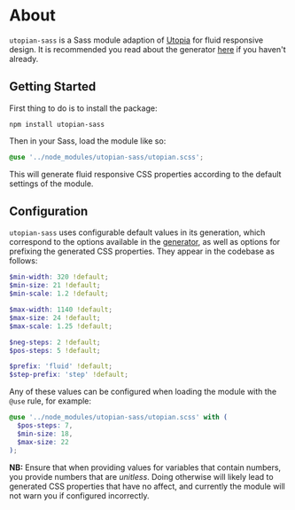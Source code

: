 # About

`utopian-sass` is a Sass module adaption of [Utopia](https://utopia.fyi/) for fluid responsive design. It is recommended you read about the generator [here](https://utopia.fyi/generator-mk-ii) if you haven't already.

## Getting Started

First thing to do is to install the package:

```
npm install utopian-sass
```

Then in your Sass, load the module like so:

```scss
@use '../node_modules/utopian-sass/utopian.scss';
```

This will generate fluid responsive CSS properties according to the default settings of the module.

## Configuration

`utopian-sass` uses configurable default values in its generation, which correspond to the options available in the [generator](https://utopia.fyi/generator-mk-ii), as well as options for prefixing the generated CSS properties. They appear in the codebase as follows:

```scss
$min-width: 320 !default;
$min-size: 21 !default;
$min-scale: 1.2 !default;

$max-width: 1140 !default;
$max-size: 24 !default;
$max-scale: 1.25 !default;

$neg-steps: 2 !default;
$pos-steps: 5 !default;

$prefix: 'fluid' !default;
$step-prefix: 'step' !default;
```

Any of these values can be configured when loading the module with the `@use` rule, for example:

```scss
@use '../node_modules/utopian-sass/utopian.scss' with (
  $pos-steps: 7,
  $min-size: 18,
  $max-size: 22
);
```

**NB:** Ensure that when providing values for variables that contain numbers, you provide numbers that are _unitless_. Doing otherwise will likely lead to generated CSS properties that have no affect, and currently the module will not warn you if configured incorrectly.

